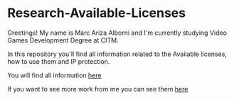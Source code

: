 # Research-Available-Licenses

Greetings! My name is Marc Ariza Alborni and I'm currently studying Video Games Development Degree at CITM.


In this repository you'll find all information related to the Available licenses, how to use them and IP protection.

You will find all information [here](https://marcarizaalborni.github.io/Research-Available-License/)

If you want to see more work from me  you can see them [here](https://github.com/MarcArizaAlborni)


